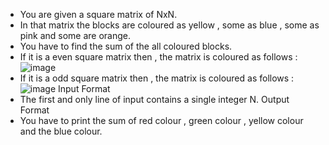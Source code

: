 - You are given a square matrix of NxN. 
- In that matrix the blocks are coloured as yellow , some as blue , some as pink and some are orange. 
- You have to find the sum of the all coloured blocks.
- If it is a even square matrix then , the matrix is coloured as follows :
![image](https://imgtr.ee/images/2023/10/06/80e814fcb9f0a7b63a39d6a078360e16.jpeg)
- If it is a odd square matrix then , the matrix is coloured as follows :
![image](https://imgtr.ee/images/2023/10/06/44fc69c8b04119c880611fd86a1949ec.jpeg)
Input Format
- The first and only line of input contains a single integer N.
Output Format
- You have to print the sum of red colour , green colour , yellow colour and the blue colour.
